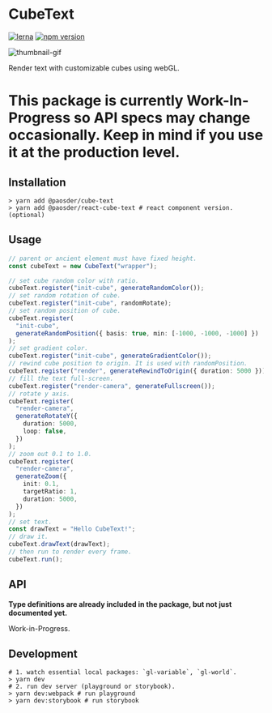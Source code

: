 # CubeText

[![lerna](https://img.shields.io/badge/maintained%20with-lerna-cc00ff.svg)](https://lerna.js.org/)
[![npm version](https://badge.fury.io/js/%40paosder%2Fcube-text.svg)](https://badge.fury.io/js/%40paosder%2Fcube-text)

![thumbnail-gif](./thumbnail.gif)

Render text with customizable cubes using webGL.

# This package is currently Work-In-Progress so API specs may change occasionally. Keep in mind if you use it at the production level.

## Installation

```shell
> yarn add @paosder/cube-text
> yarn add @paosder/react-cube-text # react component version. (optional)
```

## Usage

```typescript
// parent or ancient element must have fixed height.
const cubeText = new CubeText("wrapper");

// set cube random color with ratio.
cubeText.register("init-cube", generateRandomColor());
// set random rotation of cube.
cubeText.register("init-cube", randomRotate);
// set random position of cube.
cubeText.register(
  "init-cube",
  generateRandomPosition({ basis: true, min: [-1000, -1000, -1000] })
);
// set gradient color.
cubeText.register("init-cube", generateGradientColor());
// rewind cube position to origin. It is used with randomPosition.
cubeText.register("render", generateRewindToOrigin({ duration: 5000 }));
// fill the text full-screen.
cubeText.register("render-camera", generateFullscreen());
// rotate y axis.
cubeText.register(
  "render-camera",
  generateRotateY({
    duration: 5000,
    loop: false,
  })
);
// zoom out 0.1 to 1.0.
cubeText.register(
  "render-camera",
  generateZoom({
    init: 0.1,
    targetRatio: 1,
    duration: 5000,
  })
);
// set text.
const drawText = "Hello CubeText!";
// draw it.
cubeText.drawText(drawText);
// then run to render every frame.
cubeText.run();
```

## API

**Type definitions are already included in the package, but not just documented yet.**

Work-in-Progress.

## Development

```shell
# 1. watch essential local packages: `gl-variable`, `gl-world`.
> yarn dev
# 2. run dev server (playground or storybook).
> yarn dev:webpack # run playground
> yarn dev:storybook # run storybook
```

